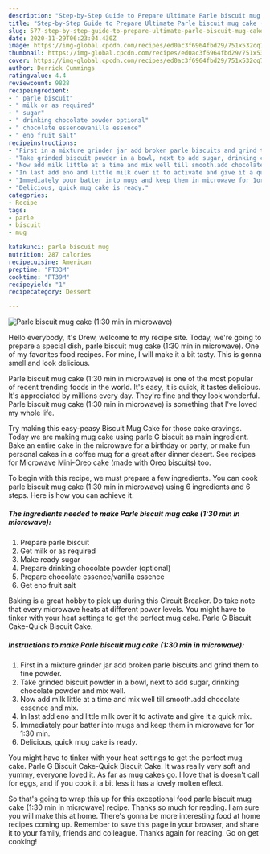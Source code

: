 ```yaml
---
description: "Step-by-Step Guide to Prepare Ultimate Parle biscuit mug cake (1:30 min in microwave)"
title: "Step-by-Step Guide to Prepare Ultimate Parle biscuit mug cake (1:30 min in microwave)"
slug: 577-step-by-step-guide-to-prepare-ultimate-parle-biscuit-mug-cake-1-30-min-in-microwave
date: 2020-11-29T06:23:04.430Z
image: https://img-global.cpcdn.com/recipes/ed0ac3f6964fbd29/751x532cq70/parle-biscuit-mug-cake-130-min-in-microwave-recipe-main-photo.jpg
thumbnail: https://img-global.cpcdn.com/recipes/ed0ac3f6964fbd29/751x532cq70/parle-biscuit-mug-cake-130-min-in-microwave-recipe-main-photo.jpg
cover: https://img-global.cpcdn.com/recipes/ed0ac3f6964fbd29/751x532cq70/parle-biscuit-mug-cake-130-min-in-microwave-recipe-main-photo.jpg
author: Derrick Cummings
ratingvalue: 4.4
reviewcount: 9828
recipeingredient:
- " parle biscuit"
- " milk or as required"
- " sugar"
- " drinking chocolate powder optional"
- " chocolate essencevanilla essence"
- " eno fruit salt"
recipeinstructions:
- "First in a mixture grinder jar add broken parle biscuits and grind them to fine powder."
- "Take grinded biscuit powder in a bowl, next to add sugar, drinking chocolate powder and mix well."
- "Now add milk little at a time and mix well till smooth.add chocolate essence and mix."
- "In last add eno and little milk over it to activate and give it a quick mix."
- "Immediately pour batter into mugs and keep them in microwave for 1or 1:30 min."
- "Delicious, quick mug cake is ready."
categories:
- Recipe
tags:
- parle
- biscuit
- mug

katakunci: parle biscuit mug 
nutrition: 287 calories
recipecuisine: American
preptime: "PT33M"
cooktime: "PT39M"
recipeyield: "1"
recipecategory: Dessert

---
```



![Parle biscuit mug cake (1:30 min in microwave)](https://img-global.cpcdn.com/recipes/ed0ac3f6964fbd29/751x532cq70/parle-biscuit-mug-cake-130-min-in-microwave-recipe-main-photo.jpg)

Hello everybody, it's Drew, welcome to my recipe site. Today, we're going to prepare a special dish, parle biscuit mug cake (1:30 min in microwave). One of my favorites food recipes. For mine, I will make it a bit tasty. This is gonna smell and look delicious.

Parle biscuit mug cake (1:30 min in microwave) is one of the most popular of recent trending foods in the world. It's easy, it is quick, it tastes delicious. It's appreciated by millions every day. They're fine and they look wonderful. Parle biscuit mug cake (1:30 min in microwave) is something that I've loved my whole life.

Try making this easy-peasy Biscuit Mug Cake for those cake cravings. Today we are making mug cake using parle G biscuit as main ingredient. Bake an entire cake in the microwave for a birthday or party, or make fun personal cakes in a coffee mug for a great after dinner desert. See recipes for Microwave Mini-Oreo cake (made with Oreo biscuits) too.


To begin with this recipe, we must prepare a few ingredients. You can cook parle biscuit mug cake (1:30 min in microwave) using 6 ingredients and 6 steps. Here is how you can achieve it.

<!--inarticleads1-->

##### The ingredients needed to make Parle biscuit mug cake (1:30 min in microwave):

1. Prepare  parle biscuit
1. Get  milk or as required
1. Make ready  sugar
1. Prepare  drinking chocolate powder (optional)
1. Prepare  chocolate essence/vanilla essence
1. Get  eno fruit salt


Baking is a great hobby to pick up during this Circuit Breaker. Do take note that every microwave heats at different power levels. You might have to tinker with your heat settings to get the perfect mug cake. Parle G Biscuit Cake-Quick Biscuit Cake. 

<!--inarticleads2-->

##### Instructions to make Parle biscuit mug cake (1:30 min in microwave):

1. First in a mixture grinder jar add broken parle biscuits and grind them to fine powder.
1. Take grinded biscuit powder in a bowl, next to add sugar, drinking chocolate powder and mix well.
1. Now add milk little at a time and mix well till smooth.add chocolate essence and mix.
1. In last add eno and little milk over it to activate and give it a quick mix.
1. Immediately pour batter into mugs and keep them in microwave for 1or 1:30 min.
1. Delicious, quick mug cake is ready.


You might have to tinker with your heat settings to get the perfect mug cake. Parle G Biscuit Cake-Quick Biscuit Cake. It was really very soft and yummy, everyone loved it. As far as mug cakes go. I love that is doesn&#39;t call for eggs, and if you cook it a bit less it has a lovely molten effect. 

So that's going to wrap this up for this exceptional food parle biscuit mug cake (1:30 min in microwave) recipe. Thanks so much for reading. I am sure you will make this at home. There's gonna be more interesting food at home recipes coming up. Remember to save this page in your browser, and share it to your family, friends and colleague. Thanks again for reading. Go on get cooking!
